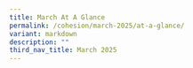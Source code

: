 ```yaml
---
title: March At A Glance
permalink: /cohesion/march-2025/at-a-glance/
variant: markdown
description: ""
third_nav_title: March 2025
---
```

